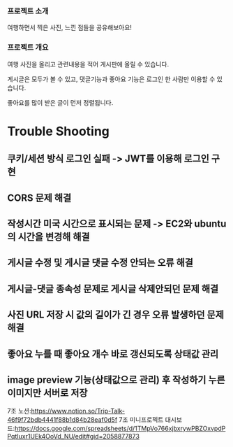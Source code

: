 ### 프로젝트 소개

여행하면서 찍은 사진, 느낀 점들을 공유해보아요!

### 프로젝트 개요

 여행 사진을 올리고 관련내용을 적어 게시판에 올릴 수 있습니다.

 게시글은 모두가 볼 수 있고, 댓글기능과 좋아요 기능은 로그인 한 사람만 이용할 수 있습니다.

 좋아요를 많이 받은 글이 먼저 정렬됩니다.


# Trouble Shooting
## 쿠키/세션 방식 로그인 실패 -> JWT를  이용해 로그인 구현
## CORS 문제 해결
## 작성시간 미국 시간으로 표시되는 문제 -> EC2와 ubuntu의 시간을 변경해 해결
## 게시글 수정 및 게시글 댓글 수정 안되는 오류 해결
## 게시글-댓글 종속성 문제로 게시글 삭제안되던 문제 해결
## 사진 URL 저장 시 값의 길이가 긴 경우 오류 발생하던 문제 해결
## 좋아요 누를 때 좋아요 개수 바로 갱신되도록 상태값 관리
## image preview 기능(상태값으로 관리) 후 작성하기 누른 이미지만 서버로 저장




7조 노션:https://www.notion.so/Trip-Talk-46f9f72bdb4441f88b1d84b28eaf0d5f
7조 미니프로젝트 대시보드:https://docs.google.com/spreadsheets/d/1TMpVo766xjbxrywPBZOxvpdPPqtIuxr1UEk4OoVd_NU/edit#gid=2058877873
